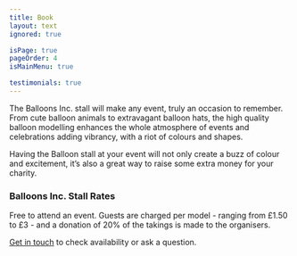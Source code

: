 ```yaml
---
title: Book
layout: text
ignored: true

isPage: true
pageOrder: 4
isMainMenu: true

testimonials: true
---
```

The Balloons Inc. stall will make any event, truly an occasion to remember. From cute balloon animals to extravagant balloon hats, the high quality balloon modelling enhances the whole atmosphere of events and celebrations adding vibrancy, with a riot of colours and shapes.

Having the Balloon stall at your event will not only create a buzz of colour and excitement, it’s also a great way to raise some extra money for your charity.

### Balloons Inc. Stall Rates

Free to attend an event. Guests are charged per model - ranging from £1.50 to £3 - and a donation of 20% of the takings is made to the organisers.

[Get in touch](contact.html) to check availability or ask a question.